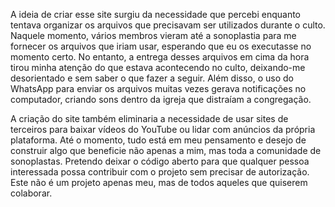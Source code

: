 A ideia de criar esse site surgiu da necessidade que percebi enquanto tentava organizar os arquivos que precisavam ser utilizados durante o culto. Naquele momento, vários membros vieram até a sonoplastia para me fornecer os arquivos que iriam usar, esperando que eu os executasse no momento certo. No entanto, a entrega desses arquivos em cima da hora tirou minha atenção do que estava acontecendo no culto, deixando-me desorientado e sem saber o que fazer a seguir. Além disso, o uso do WhatsApp para enviar os arquivos muitas vezes gerava notificações no computador, criando sons dentro da igreja que distraíam a congregação.

A criação do site também eliminaria a necessidade de usar sites de terceiros para baixar vídeos do YouTube ou lidar com anúncios da própria plataforma. Até o momento, tudo está em meu pensamento e desejo de construir algo que beneficie não apenas a mim, mas toda a comunidade de sonoplastas. Pretendo deixar o código aberto para que qualquer pessoa interessada possa contribuir com o projeto sem precisar de autorização. Este não é um projeto apenas meu, mas de todos aqueles que quiserem colaborar.
